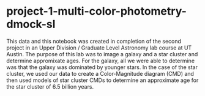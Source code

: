 # project-1-multi-color-photometry-dmock-sl
This data and this notebook was created in completion of the second project in an Upper Division / Graduate Level Astronomy lab course at UT Austin. The purpose of this lab was to image a galaxy and a star cluster and determine appromixate ages. For the galaxy, all we were able to determine was that the galaxy was dominated by younger stars. In the case of the star cluster, we used our data to create a Color-Magnitude diagram (CMD) and then used models of star cluster CMDs to determine an approximate age for the star cluster of 6.5 billion years. 
